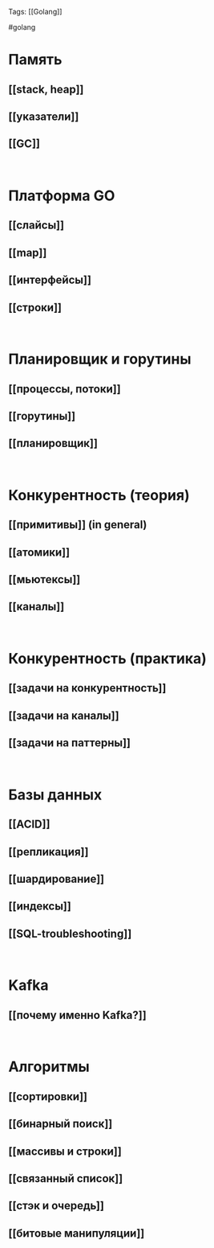 Tags: [[Golang]]

#golang 



# Память
## [[stack, heap]]


## [[указатели]]


## [[GC]]

 


# Платформа GO
## [[слайсы]]


## [[map]]


## [[интерфейсы]]


## [[строки]]

 


# Планировщик и горутины

## [[процессы, потоки]]


## [[горутины]]


## [[планировщик]]

 


# Конкурентность (теория)
## [[примитивы]] (in general)


## [[атомики]]


## [[мьютексы]]


## [[каналы]]

 


# Конкурентность (практика)
## [[задачи на конкурентность]]


## [[задачи на каналы]]


## [[задачи на паттерны]]

 
# Базы данных
## [[ACID]]


## [[репликация]]


## [[шардирование]]


## [[индексы]]


## [[SQL-troubleshooting]]

 
# Kafka
## [[почему именно Kafka?]]
 

# Алгоритмы
## [[сортировки]]


## [[бинарный поиск]]


## [[массивы и строки]]


## [[связанный список]]


## [[стэк и очередь]]


## [[битовые манипуляции]]








